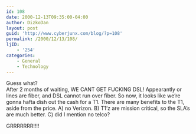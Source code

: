 ```yaml
---
id: 108
date: 2000-12-13T09:35:00-04:00
author: DizkoDan
layout: post
guid: 'http://www.cyberjunx.com/blog/?p=108'
permalink: /2000/12/13/108/
ljID:
    - '254'
categories:
    - General
    - Technology
---
```


Guess what?  
After 2 months of waiting, WE CANT GET FUCKING DSL! Appearantly or lines are fiber, and DSL cannot run over fiber. So now, it looks like we’re gonna hafta dish out the cash for a T1. There are many benefits to the T1, aside from the price. A) no Verizon. B) T1’z are mission critical, so the SLA’s are much better. C) did I mention no telco?

GRRRRRRR!!!!